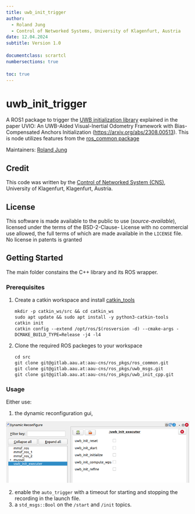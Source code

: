 ```yaml
---
title: uwb_init_trigger
author:
  - Roland Jung
  - Control of Networked Systems, University of Klagenfurt, Austria
date: 12.04.2024
subtitle: Version 1.0

documentclass: scrartcl
numbersections: true

toc: true
---
```


# uwb_init_trigger


A ROS1 package to trigger the [UWB initialization library](https://github.com/aau-cns/uwb_init) explained in the paper UVIO: An UWB-Aided Visual-Inertial Odometry Framework with Bias-Compensated Anchors Initialization (https://arxiv.org/abs/2308.00513).
This is node utilizes features from the [ros_common package](https://gitlab.aau.at/aau-cns/ros_pkgs/ros_common)

Maintainers: [Roland Jung](mailto:roland.jung@aau.at) 

## Credit

This code was written by the [Control of Networked System (CNS)](https://www.aau.at/en/smart-systems-technologies/control-of-networked-systems/), 
University of Klagenfurt, Klagenfurt, Austria.

## License

This software is made available to the public to use (_source-available_), licensed under the terms of the BSD-2-Clause-
License with no commercial use allowed, the full terms of which are made available in the `LICENSE` file. No license in
patents is granted

## Getting Started

The main folder constains the C++ library and its ROS wrapper.

### Prerequisites

1. Create a catkin workspace and install [catkin_tools](https://catkin-tools.readthedocs.io/en/latest/installing.html)
    ```[bash]
    mkdir -p catkin_ws/src && cd catkin_ws
    sudo apt update && sudo apt install -y python3-catkin-tools
    catkin init
    catkin config --extend /opt/ros/$(rosversion -d) --cmake-args -DCMAKE_BUILD_TYPE=Release -j4 -l4
    ```
2. Clone the required ROS packeges to your workspace
    ```[bash]
    cd src
    git clone git@gitlab.aau.at:aau-cns/ros_pkgs/ros_common.git
    git clone git@gitlab.aau.at:aau-cns/ros_pkgs/uwb_msgs.git    
    git clone git@gitlab.aau.at:aau-cns/ros_pkgs/uwb_init_cpp.git
    ```


### Usage

Either use:
1) the dynamic reconfiguration gui,

![gui](./doc/uwb_init_trigger.png)

2) enable the `auto_trigger` with a timeout for starting and stopping the recording in the launch file.
3) a `std_msgs::Bool` on the `/start` and `/init` topics.
